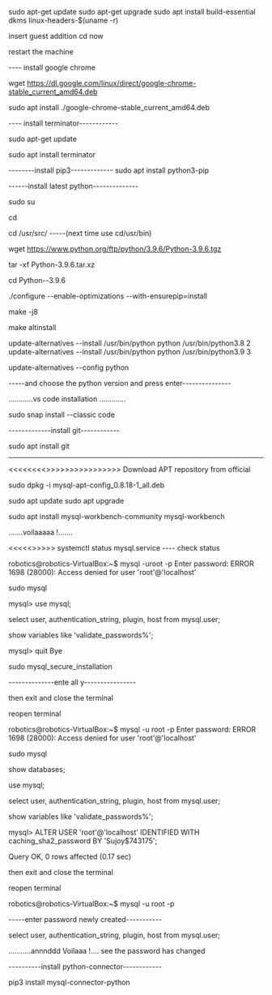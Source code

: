 sudo apt-get update
sudo apt-get upgrade
sudo apt install build-essential dkms linux-headers-$(uname -r)

insert guest addition cd now


restart the machine

---- install google chrome 

wget https://dl.google.com/linux/direct/google-chrome-stable_current_amd64.deb

sudo apt install ./google-chrome-stable_current_amd64.deb

---- install terminator------------

sudo apt-get update

sudo apt install terminator

--------install pip3-------------
sudo apt install python3-pip


------install latest python--------------

>>>>>>>>>>>>>>>>>>>>>>>>>>>>>>>>>>>>>>>>>>>>>
sudo su

cd

cd /usr/src/          -----(next time use cd/usr/bin)

wget https://www.python.org/ftp/python/3.9.6/Python-3.9.6.tgz


tar -xf Python-3.9.6.tar.xz

cd Python--3.9.6

./configure --enable-optimizations --with-ensurepip=install

make -j8

make altinstall

update-alternatives --install /usr/bin/python python /usr/bin/python3.8 2
update-alternatives --install /usr/bin/python python /usr/bin/python3.9 3


update-alternatives --config python


-----and choose the python version and press enter---------------

............vs code installation .............

sudo snap install --classic code


-------------install git------------

sudo apt install git

-----------
<<<<<<<<<mysqlworkbench>>>>>>>>>>>>>>>>>
Download APT repository from official

sudo dpkg -i mysql-apt-config_0.8.18-1_all.deb

sudo apt update
sudo apt upgrade

sudo apt install mysql-workbench-community
mysql-workbench

.......voilaaaaa   !.......






<<<<<<root password change>>>>>>
systemctl status mysql.service    ---- check status

robotics@robotics-VirtualBox:~$ mysql -uroot -p
Enter password: 
ERROR 1698 (28000): Access denied for user 'root'@'localhost'

sudo mysql

mysql> use mysql;

select user, authentication_string, plugin, host from mysql.user;

show variables like 'validate_passwords%';

mysql> quit
Bye

sudo mysql_secure_installation

--------------ente all y----------------

then exit and close the terminal

reopen terminal

robotics@robotics-VirtualBox:~$ mysql -u root -p
Enter password: 
ERROR 1698 (28000): Access denied for user 'root'@'localhost'


sudo mysql

show databases;

use mysql;

select user, authentication_string, plugin, host from mysql.user;

show variables like 'validate_passwords%';

mysql> ALTER USER 'root'@'localhost' IDENTIFIED WITH caching_sha2_password BY 'Sujoy$743175';

Query OK, 0 rows affected (0.17 sec)

then exit and close the terminal

reopen terminal

robotics@robotics-VirtualBox:~$ mysql -u root -p

-----enter password newly created-----------

select user, authentication_string, plugin, host from mysql.user;


...........annnddd Voilaaa !.... see the password has changed

----------install python-connector------------

pip3 install mysql-connector-python






